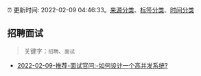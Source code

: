 :alarm_clock: 更新时间: 2022-02-09 04:46:33。[来源分类](../README.md)、[标签分类](../TAGS.md)、[时间分类](../TIMELINE.md)

## 招聘面试


> 关键字：`招聘`、`面试`



- [2022-02-09-推荐-面试官问:-如何设计一个高并发系统?](https://toutiao.io/k/7hrrplb) 
